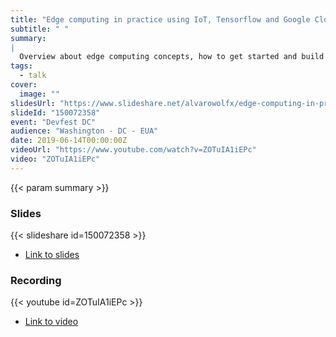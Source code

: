 ```yaml
---
title: "Edge computing in practice using IoT, Tensorflow and Google Cloud"
subtitle: " "
summary:
|
  Overview about edge computing concepts, how to get started and build a project using those concepts.
tags:
  - talk
cover:
  image: ""
slidesUrl: "https://www.slideshare.net/alvarowolfx/edge-computing-in-practice-using-iot-tensorflow-and-google-cloud"
slideId: "150072358"
event: "Devfest DC"
audience: "Washington - DC - EUA"
date: 2019-06-14T00:00:00Z
videoUrl: "https://www.youtube.com/watch?v=ZOTuIA1iEPc"
video: "ZOTuIA1iEPc"
---
```


<!-- truncate -->

{{< param summary >}}
### Slides
{{< slideshare id=150072358 >}}

- [Link to slides](https://www.slideshare.net/alvarowolfx/edge-computing-in-practice-using-iot-tensorflow-and-google-cloud)
### Recording
{{< youtube id=ZOTuIA1iEPc >}}

- [Link to video](https://www.youtube.com/watch?v=ZOTuIA1iEPc)

